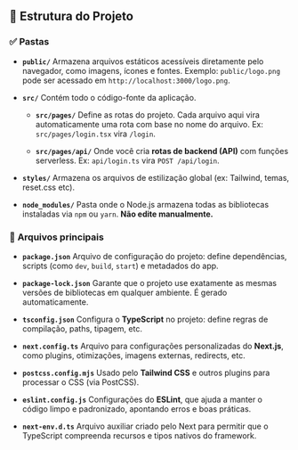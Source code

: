 ## 📁 Estrutura do Projeto

### ✅ **Pastas**

- **`public/`**
  Armazena arquivos estáticos acessíveis diretamente pelo navegador, como imagens, ícones e fontes.
  Exemplo: `public/logo.png` pode ser acessado em `http://localhost:3000/logo.png`.

- **`src/`**
  Contém todo o código-fonte da aplicação.

  - **`src/pages/`**
    Define as rotas do projeto. Cada arquivo aqui vira automaticamente uma rota com base no nome do arquivo.
    Ex: `src/pages/login.tsx` vira `/login`.

  - **`src/pages/api/`**
    Onde você cria **rotas de backend (API)** com funções serverless.
    Ex: `api/login.ts` vira `POST /api/login`.

- **`styles/`**
  Armazena os arquivos de estilização global (ex: Tailwind, temas, reset.css etc).

- **`node_modules/`**
  Pasta onde o Node.js armazena todas as bibliotecas instaladas via `npm` ou `yarn`. **Não edite manualmente.**

### 📝 **Arquivos principais**

- **`package.json`**
  Arquivo de configuração do projeto: define dependências, scripts (como `dev`, `build`, `start`) e metadados do app.

- **`package-lock.json`**
  Garante que o projeto use exatamente as mesmas versões de bibliotecas em qualquer ambiente. É gerado automaticamente.

- **`tsconfig.json`**
  Configura o **TypeScript** no projeto: define regras de compilação, paths, tipagem, etc.

- **`next.config.ts`**
  Arquivo para configurações personalizadas do **Next.js**, como plugins, otimizações, imagens externas, redirects, etc.

- **`postcss.config.mjs`**
  Usado pelo **Tailwind CSS** e outros plugins para processar o CSS (via PostCSS).

- **`eslint.config.js`**
  Configurações do **ESLint**, que ajuda a manter o código limpo e padronizado, apontando erros e boas práticas.

- **`next-env.d.ts`**
  Arquivo auxiliar criado pelo Next para permitir que o TypeScript compreenda recursos e tipos nativos do framework.
